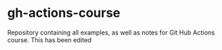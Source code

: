 # gh-actions-course
Repository containing all examples, as well as notes for Git Hub Actions course.  This has been edited
